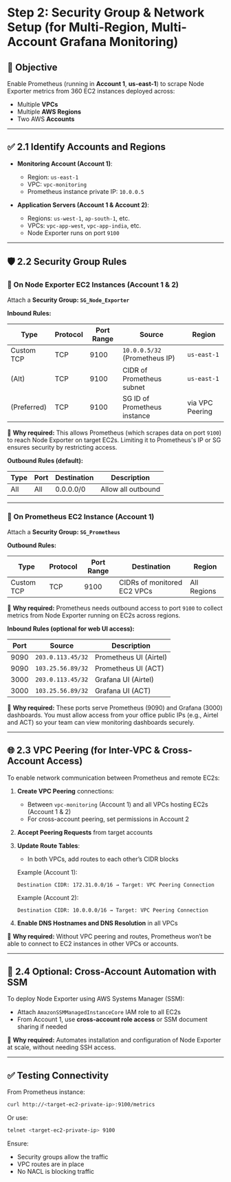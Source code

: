 
# Step 2: Security Group & Network Setup (for Multi-Region, Multi-Account Grafana Monitoring)

## 🎯 Objective

Enable Prometheus (running in **Account 1**, **us-east-1**) to scrape Node Exporter metrics from 360 EC2 instances deployed across:

- Multiple **VPCs**
- Multiple **AWS Regions**
- Two AWS **Accounts**

---

## ✅ 2.1 Identify Accounts and Regions

- **Monitoring Account (Account 1)**:
  - Region: `us-east-1`
  - VPC: `vpc-monitoring`
  - Prometheus instance private IP: `10.0.0.5`

- **Application Servers (Account 1 & Account 2)**:
  - Regions: `us-west-1`, `ap-south-1`, etc.
  - VPCs: `vpc-app-west`, `vpc-app-india`, etc.
  - Node Exporter runs on port `9100`

---

## 🛡️ 2.2 Security Group Rules

### 🔸 On Node Exporter EC2 Instances (Account 1 & 2)

Attach a **Security Group: `SG_Node_Exporter`**

**Inbound Rules:**

| Type         | Protocol | Port Range | Source                        | Region        |
|--------------|----------|------------|-------------------------------|---------------|
| Custom TCP   | TCP      | 9100       | `10.0.0.5/32` (Prometheus IP) | `us-east-1`   |
| (Alt)        | TCP      | 9100       | CIDR of Prometheus subnet     | `us-east-1`   |
| (Preferred)  | TCP      | 9100       | SG ID of Prometheus instance  | via VPC Peering |

📌 **Why required:** This allows Prometheus (which scrapes data on port `9100`) to reach Node Exporter on target EC2s. Limiting it to Prometheus's IP or SG ensures security by restricting access.

**Outbound Rules (default):**

| Type     | Port | Destination | Description         |
|----------|------|-------------|---------------------|
| All      | All  | 0.0.0.0/0   | Allow all outbound  |

---

### 🔹 On Prometheus EC2 Instance (Account 1)

Attach a **Security Group: `SG_Prometheus`**

**Outbound Rules:**

| Type         | Protocol | Port Range | Destination                       | Region      |
|--------------|----------|------------|-----------------------------------|-------------|
| Custom TCP   | TCP      | 9100       | CIDRs of monitored EC2 VPCs       | All Regions |

📌 **Why required:** Prometheus needs outbound access to port `9100` to collect metrics from Node Exporter running on EC2s across regions.

**Inbound Rules (optional for web UI access):**

| Port | Source              | Description           |
|------|---------------------|------------------------|
| 9090 | `203.0.113.45/32`   | Prometheus UI (Airtel) |
| 9090 | `103.25.56.89/32`   | Prometheus UI (ACT)    |
| 3000 | `203.0.113.45/32`   | Grafana UI (Airtel)    |
| 3000 | `103.25.56.89/32`   | Grafana UI (ACT)       |

📌 **Why required:** These ports serve Prometheus (9090) and Grafana (3000) dashboards. You must allow access from your office public IPs (e.g., Airtel and ACT) so your team can view monitoring dashboards securely.

---

## 🌐 2.3 VPC Peering (for Inter-VPC & Cross-Account Access)

To enable network communication between Prometheus and remote EC2s:

1. **Create VPC Peering** connections:
   - Between `vpc-monitoring` (Account 1) and all VPCs hosting EC2s (Account 1 & 2)
   - For cross-account peering, set permissions in Account 2

2. **Accept Peering Requests** from target accounts

3. **Update Route Tables**:
   - In both VPCs, add routes to each other’s CIDR blocks

   Example (Account 1):
   ```
   Destination CIDR: 172.31.0.0/16 → Target: VPC Peering Connection
   ```

   Example (Account 2):
   ```
   Destination CIDR: 10.0.0.0/16 → Target: VPC Peering Connection
   ```

4. **Enable DNS Hostnames and DNS Resolution** in all VPCs

📌 **Why required:** Without VPC peering and routes, Prometheus won’t be able to connect to EC2 instances in other VPCs or accounts.

---

## 🔄 2.4 Optional: Cross-Account Automation with SSM

To deploy Node Exporter using AWS Systems Manager (SSM):

- Attach `AmazonSSMManagedInstanceCore` IAM role to all EC2s
- From Account 1, use **cross-account role access** or SSM document sharing if needed

📌 **Why required:** Automates installation and configuration of Node Exporter at scale, without needing SSH access.

---

## ✅ Testing Connectivity

From Prometheus instance:

```bash
curl http://<target-ec2-private-ip>:9100/metrics
```

Or use:

```bash
telnet <target-ec2-private-ip> 9100
```

Ensure:
- Security groups allow the traffic
- VPC routes are in place
- No NACL is blocking traffic
